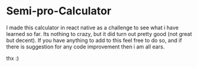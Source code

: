 # Semi-pro-Calculator
I made this calculator in react native as a challenge to see what i have learned so far.
Its nothing to crazy, but it did turn out pretty good (not great but decent).
If you have anything to add to this feel free to do so, and if there is suggestion for any code improvement then i am all ears.

thx :)
